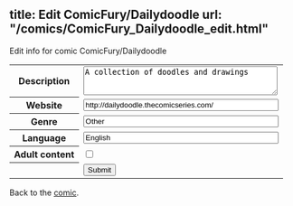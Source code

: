 title: Edit ComicFury/Dailydoodle
url: "/comics/ComicFury_Dailydoodle_edit.html"
---
Edit info for comic ComicFury/Dailydoodle

<form name="comic" action="http://gaepostmail.appspot.com/comic/" method="post">
<table class="comicinfo">
<tr>
<th>Description</th><td><textarea name="description" cols="40" rows="3">A collection of doodles and drawings</textarea></td>
</tr>
<tr>
<th>Website</th><td><input type="text" name="url" value="http://dailydoodle.thecomicseries.com/" size="40"/></td>
</tr>
<tr>
<th>Genre</th><td><input type="text" name="genre" value="Other" size="40"/></td>
</tr>
<tr>
<th>Language</th><td><input type="text" name="language" value="English" size="40"/></td>
</tr>
<tr>
<th>Adult content</th><td><input type="checkbox" name="adult" value="adult" /></td>
</tr>
<tr>
<th></th><td>
<input type="hidden" name="comic" value="ComicFury_Dailydoodle" />
<input type="submit" name="submit" value="Submit" />
</td>
</tr>
</table>
</form>

Back to the [comic](ComicFury_Dailydoodle.html).
